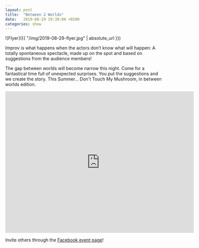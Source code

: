 ```yaml
---
layout: post
title:  "Between 2 Worlds"
date:   2019-08-29 19:30:00 +0200
categories: show
---
```


![Flyer]({{ "/img/2019-08-29-flyer.jpg" | absolute_url }})

Improv is what happens when the actors don’t know what will happen: A totally spontaneous spectacle, made up on the spot and based on suggestions from the audience members!

The gap between worlds will become narrow this night. Come for a fantastical time full of unexpected surprises. You put the suggestions and we create the story.
This Summer... Don't Touch My Mushroom, in between worlds edition.

<iframe src="https://www.google.com/maps/embed?pb=!1m18!1m12!1m3!1d2701.3164958683724!2d8.52006681583793!3d47.38625731116593!2m3!1f0!2f0!3f0!3m2!1i1024!2i768!4f13.1!3m3!1m2!1s0x47900a15619f4fa9%3A0x124e7e779b279679!2sjenseits+im+Viadukt!5e0!3m2!1sen!2sch!4v1529147583692" width="600" height="450" frameborder="0" style="border:0" allowfullscreen></iframe>

Invite others through the [Facebook event page](https://www.facebook.com/events/1209497019231461/)!